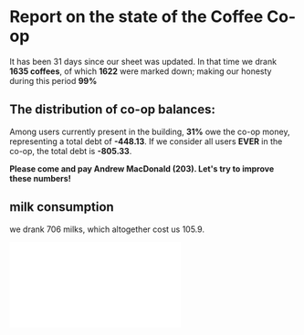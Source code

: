 





# Report on the state of the Coffee Co-op



It has been 31 days since our sheet was updated. In that time we drank **1635 coffees**, of which **1622** were marked down; making our honesty during this period **99%**

## The distribution of co-op balances:
Among users currently present in the building, **31%** owe the co-op money, representing a total debt of **-448.13**. If we consider all users **EVER** in the co-op, the total debt is **-805.33**.

**Please come and pay Andrew MacDonald (203).  Let's try to improve these numbers!**

## milk consumption
we drank 706 milks, which altogether cost us 105.9.

![The distribution of balances](figure/unnamed-chunk-4.pdf) 

